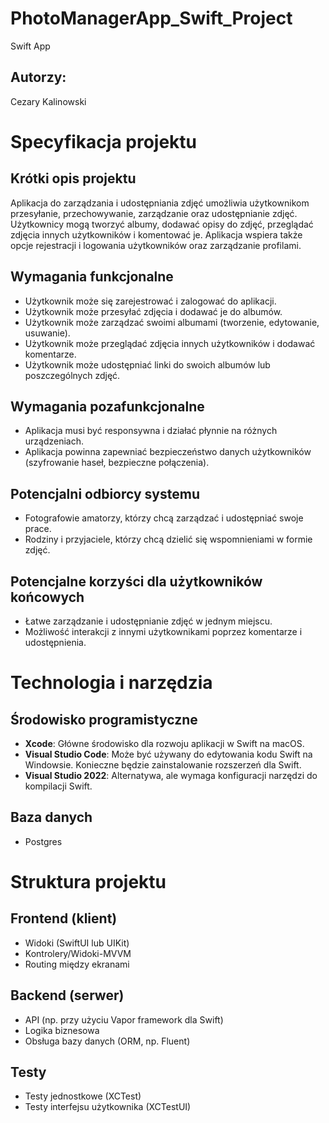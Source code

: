 # PhotoManagerApp_Swift_Project
Swift App

## Autorzy:

Cezary Kalinowski

# Specyfikacja projektu

## Krótki opis projektu

Aplikacja do zarządzania i udostępniania zdjęć umożliwia użytkownikom przesyłanie, przechowywanie, zarządzanie oraz udostępnianie zdjęć. Użytkownicy mogą tworzyć albumy, dodawać opisy do zdjęć, przeglądać zdjęcia innych użytkowników i komentować je. Aplikacja wspiera także opcje rejestracji i logowania użytkowników oraz zarządzanie profilami.

## Wymagania funkcjonalne

- Użytkownik może się zarejestrować i zalogować do aplikacji.
- Użytkownik może przesyłać zdjęcia i dodawać je do albumów.
- Użytkownik może zarządzać swoimi albumami (tworzenie, edytowanie, usuwanie).
- Użytkownik może przeglądać zdjęcia innych użytkowników i dodawać komentarze.
- Użytkownik może udostępniać linki do swoich albumów lub poszczególnych zdjęć.

## Wymagania pozafunkcjonalne

- Aplikacja musi być responsywna i działać płynnie na różnych urządzeniach.
- Aplikacja powinna zapewniać bezpieczeństwo danych użytkowników (szyfrowanie haseł, bezpieczne połączenia).

## Potencjalni odbiorcy systemu

- Fotografowie amatorzy, którzy chcą zarządzać i udostępniać swoje prace.
- Rodziny i przyjaciele, którzy chcą dzielić się wspomnieniami w formie zdjęć.

## Potencjalne korzyści dla użytkowników końcowych

- Łatwe zarządzanie i udostępnianie zdjęć w jednym miejscu.
- Możliwość interakcji z innymi użytkownikami poprzez komentarze i udostępnienia.

# Technologia i narzędzia

## Środowisko programistyczne

- **Xcode**: Główne środowisko dla rozwoju aplikacji w Swift na macOS.
- **Visual Studio Code**: Może być używany do edytowania kodu Swift na Windowsie. Konieczne będzie zainstalowanie rozszerzeń dla Swift.
- **Visual Studio 2022**: Alternatywa, ale wymaga konfiguracji narzędzi do kompilacji Swift.

## Baza danych

- Postgres

# Struktura projektu

## Frontend (klient)
- Widoki (SwiftUI lub UIKit)
- Kontrolery/Widoki-MVVM
- Routing między ekranami

## Backend (serwer)
- API (np. przy użyciu Vapor framework dla Swift)
- Logika biznesowa
- Obsługa bazy danych (ORM, np. Fluent)

## Testy
- Testy jednostkowe (XCTest)
- Testy interfejsu użytkownika (XCTestUI)











